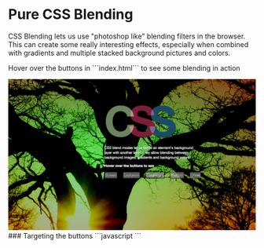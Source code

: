 # Pure CSS Blending
<p>CSS Blending lets us use "photoshop like" blending filters in the browser. 
This can create some really interesting effects, especially when combined with
gradients and multiple stacked background pictures and colors.</p>
<p>Hover over the buttons in ```index.html``` to see some blending in action</p>
 
 <img src="css-blending-screenshot.png">
### Targeting the buttons
```javascript
<script>
		const buttons = document.getElementsByClassName("button");
		for (let button of buttons) {
			button.addEventListener("mouseover", (event) => {
				document.getElementsByTagName('body')[0].style.backgroundBlendMode = event.target.innerHTML.toLowerCase();
			})
		}	
</script>
```






